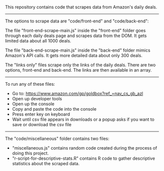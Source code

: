 This repository contains code that scrapes data from Amazon's daily deals.

---

The options to scrape data are "code/front-end" and "code/back-end": 

The file "front-end-scrape-main.js" inside the "front-end" folder goes through each daily deals page and scrapes data from the DOM. It gets limited data about all 1000 deals. 

The file "back-end-scrape-main.js" inside the "back-end" folder mimics Amazon's API calls. It gets more detailed data about only 300 deals.

The "links only" files scrape only the links of the daily deals. There are two options, front-end and back-end. The links are then available in an array.

---

To run any of these files:
- Go to: https://www.amazon.com/gp/goldbox?ref_=nav_cs_gb_azl
- Open up developer tools
- Open up the console
- Copy and paste the code into the console
- Press enter key on keyboard
- Wait until csv file appears in downloads or a popup asks if you want to save or download the csv file

---

The "code/miscellaneous" folder contains two files:
- "miscellaneous.js" contains random code created during the process of doing this project.
- "r-script-for-descriptive-stats.R" contains R code to gather descriptive statistics about the scraped data.